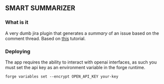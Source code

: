 ## SMART SUMMARIZER

### What is it

A very dumb jira plugin that generates a _summary_ of an issue based on the comment thread. Based on [this](https://developer.atlassian.com/platform/forge/build-jira-comments-summarizer-with-openai/) tutorial.

### Deploying

The app requires the ability to interact with openai interfaces, as such you must set the api key as an environment variable in the forge runtime.

```
forge variables set --encrypt OPEN_API_KEY your-key
```
